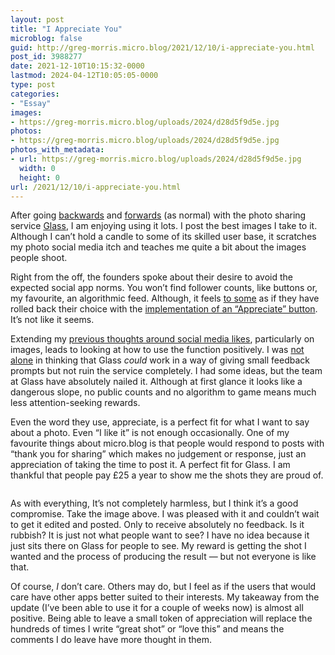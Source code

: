 ```yaml
---
layout: post
title: "I Appreciate You"
microblog: false
guid: http://greg-morris.micro.blog/2021/12/10/i-appreciate-you.html
post_id: 3988277
date: 2021-12-10T10:15:32-0000
lastmod: 2024-04-12T10:05:05-0000
type: post
categories:
- "Essay"
images:
- https://greg-morris.micro.blog/uploads/2024/d28d5f9d5e.jpg
photos:
- https://greg-morris.micro.blog/uploads/2024/d28d5f9d5e.jpg
photos_with_metadata:
- url: https://greg-morris.micro.blog/uploads/2024/d28d5f9d5e.jpg
  width: 0
  height: 0
url: /2021/12/10/i-appreciate-you.html
---
```

<p>After going <a href="https://gregmorris.co.uk/blog/my-glass-half-full/">backwards</a> and <a href="https://gregmorris.co.uk/blog/refill-my-glass/">forwards</a> (as normal) with the photo sharing service <a href="https://glass.photo">Glass</a>, I am enjoying using it lots. I post the best images I take to it. Although I can’t hold a candle to some of its skilled user base, it scratches my photo social media itch and teaches me quite a bit about the images people shoot.</p><p>Right from the off, the founders spoke about their desire to avoid the expected social app norms. You won’t find follower counts, like buttons or, my favourite, an algorithmic feed. Although, it feels <a href="https://twitter.com/ljpuk/status/1469025288470286342?s=20">to some</a> as if they have rolled back their choice with the <a href="https://glass.photo/highlights/appreciations-are-here">implementation of an “Appreciate” button</a>. It’s not like it seems.</p><p>Extending my <a href="https://gregmorris.co.uk/blog/do-i-like-likes/">previous thoughts around social media likes</a>, particularly on images, leads to looking at how to use the function positively. I was <a href="https://birchtree.me/blog/i-think-glass-should-add-likes/">not alone</a> in thinking that Glass <em>could</em> work in a way of giving small feedback prompts but not ruin the service completely. I had some ideas, but the team at Glass have absolutely nailed it. Although at first glance it looks like a dangerous slope, no public counts and no algorithm to game means much less attention-seeking rewards.</p><p>Even the word they use, appreciate, is a perfect fit for what I want to say about a photo. Even “I like it” is not enough occasionally. One of my favourite things about micro.blog is that people would respond to posts with “thank you for sharing” which makes no judgement or response, just an appreciation of taking the time to post it. A perfect fit for Glass. I am thankful that people pay £25 a year to show me the shots they are proud of.</p><figure class="kg-card kg-image-card"><img src="uploads/2024/d28d5f9d5e.jpg" class="kg-image" alt loading="lazy" /></figure><p>As with everything, It’s not completely harmless, but I think it’s a good compromise. Take the image above. I was pleased with it and couldn’t wait to get it edited and posted. Only to receive absolutely no feedback. Is it rubbish? It is just not what people want to see? I have no idea because it just sits there on Glass for people to see. My reward is getting the shot I wanted and the process of producing the result — but not everyone is like that.</p><p>Of course, <em>I</em> don’t care. Others may do, but I feel as if the users that would care have other apps better suited to their interests. My takeaway from the update (I’ve been able to use it for a couple of weeks now) is almost all positive. Being able to leave a small token of appreciation will replace the hundreds of times I write “great shot” or “love this” and means the comments I do leave have more thought in them.</p>

